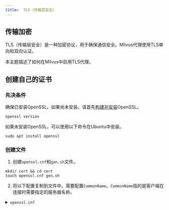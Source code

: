 ```yaml
---
title:  TLS（传输层安全）
---
```


## 传输加密

TLS（传输层安全）是一种加密协议，用于确保通信安全。Milvus代理使用TLS单向和双向认证。

本主题描述了如何在Milvus中启用TLS代理。

## 创建自己的证书

### 先决条件

确保已安装OpenSSL。如果尚未安装，请首先[构建并安装](https://github.com/openssl/openssl/blob/master/INSTALL.md)OpenSSL。

```shell
openssl version
```

如果未安装OpenSSL，可以使用以下命令在Ubuntu中安装。

```shell
sudo apt install openssl
```

### 创建文件

1. 创建`openssl.cnf`和`gen.sh`文件。

```
mkdir cert && cd cert
touch openssl.cnf gen.sh
```

2. 将以下配置复制到文件中。需要配置`CommonName`。`CommonName`指的是客户端在连接时需要指定的服务器名称。

<details><summary><code>openssl.cnf</code></summary>

```ini
#
# OpenSSL 示例配置文件。
# 此文件主要用于生成证书请求。
#

# 此定义防止以下行在HOME未定义时出现错误。
HOME			= .
RANDFILE		= $ENV::HOME/.rnd

# 额外的对象标识符信息：
#oid_file		= $ENV::HOME/.oid
oid_section		= new_oids

# 若要使用“-extfile”选项与“openssl x509”实用程序一起使用此配置文件，请在此处命名包含要使用的X.509v3扩展的节：
# extensions		=
# （或者，使用一个只有其主[=默认]部分中包含X.509v3扩展的配置文件。）

[ new_oids ]

# 我们可以在这里添加新的OID，以供'ca'、'req'和'ts'使用。
# 如此添加一个简单的OID：
# testoid1=1.2.3.4
# 或者使用配置文件替换，如下所示：
# testoid2=${testoid1}.5.6

# 由TSA示例使用的政策。
tsa_policy1 = 1.2.3.4.1
tsa_policy2 = 1.2.3.4.5.6
tsa_policy3 = 1.2.3.4.5.7

####################################################################
[ ca ]
default_ca	= CA_default		# 默认的ca节

####################################################################
[ CA_default ]

dir		= ./demoCA		# 所有内容都保存在这里
certs		= $dir/certs		# 颁发证书保存在这里
crl_dir		= $dir/crl		# 颁发crl保存在这里
database	= $dir/index.txt	# 数据库索引文件。
#unique_subject	= no			# 设置为'no'以允许创建
					# 具有相同主题的多个证书。
new_certs_dir	= $dir/newcerts		# 新证书的默认位置。

certificate	= $dir/cacert.pem 	# CA证书
serial		= $dir/serial 		# 当前的序列号
crlnumber	= $dir/crlnumber	# 当前的crl号码
					# 必须注释掉以留下V1 CRL
crl		= $dir/crl.pem 		# 当前的CRL
private_key	= $dir/private/cakey.pem# 私钥
RANDFILE	= $dir/private/.rand	# 私有随机数文件

x509_extensions	= usr_cert		# 添加到证书的扩展

# 注释掉以下两行以使用“传统”的（并且高度破坏性的）
# 格式。
name_opt 	= ca_default		# 主题名称选项
cert_opt 	= ca_default		# 证书字段选项

# 扩展复制选项：请谨慎使用。
copy_extensions = copy

# 添加到CRL的扩展。注意：Netscape communicator在V2 CRL上会窒息
# 因此，默认情况下此选项被注释掉以留下V1 CRL。
# 要留下V1 CRL，crlnumber也必须注释掉。
# crl_extensions	= crl_ext

default_days	= 365			# 认证多长时间
default_crl_days= 30			# 下一个CRL之前多长时间
default_md	= default		# 使用公钥默认MD
preserve	= no			# 保持通过的DN顺序

# 几种不同的指定请求应该看起来有多相似的方式
# 对于类型CA，列出的属性必须相同，可选的和提供的字段就是那样：）
policy		= policy_match

# 对于CA政策
[ policy_match ]
countryName		= match
stateOrProvinceName	= match
organizationName	= match
organizationalUnitName	= optional
commonName		= supplied
emailAddress		=